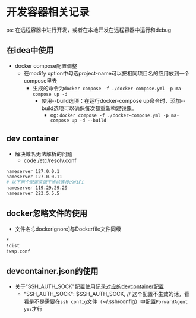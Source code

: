 # 开发容器相关记录

ps: 在远程容器中进行开发，或者在本地开发在远程容器中运行和debug

## 在idea中使用

- docker compose配置调整
  - 在modify option中勾选project-name可以把相同项目名的应用放到一个compose里去
    - 生成的命令为`docker compose -f ./docker-compose.yml -p ma-compose up -d`
      - 使用--build选项：在运行docker-compose up命令时，添加--build选项可以确保每次都重新构建镜像。
        - eg: `docker compose -f ./docker-compose.yml -p ma-compose up -d --build`
  
## dev container

- 解决域名无法解析的问题
  - code /etc/resolv.conf

```bash
nameserver 127.0.0.1
nameserver 127.0.0.11
# 以下两个配置来源于当前连接的WiFi
nameserver 119.29.29.29
nameserver 223.5.5.5

```

## docker忽略文件的使用

- 文件名:[.dockerignore]与Dockerfile文件同级

```bash
*
!dist
!wap.conf

```

## devcontainer.json的使用

- 关于"SSH_AUTH_SOCK"配置使用记录[对应的devcontainer配置](./example/.devcontainer/devcontainer.json)
  - "SSH_AUTH_SOCK": $SSH_AUTH_SOCK, // 这个配置不生效的话，看看是不是需要在`ssh config`文件（~/.ssh/config）中配置`ForwardAgent yes`才行
  